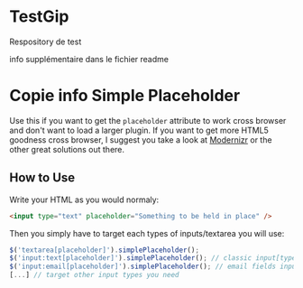 # TestGip
Respository de test

info supplémentaire dans le fichier readme

Copie info
Simple Placeholder
===

Use this if you want to get the `placeholder` attribute to work cross browser and don't want to load
a larger plugin. If you want to get more HTML5 goodness cross browser, I suggest you take a look
at [Modernizr](http://modernizr.com/) or the other great solutions out there.

How to Use
---

Write your HTML as you would normaly:
    
```html
<input type="text" placeholder="Something to be held in place" />
```

Then you simply have to target each types of inputs/textarea you will use:

```javascript
$('textarea[placeholder]').simplePlaceholder();
$('input:text[placeholder]').simplePlaceholder(); // classic input[type=text]
$('input:email[placeholder]').simplePlaceholder(); // email fields input[type=email]
[...] // target other input types you need
```

